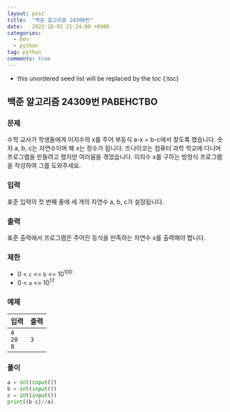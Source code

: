 ```yaml
---
layout: post
title:  "백준 알고리즘 24309번"
date:   2023-10-02 21:24:00 +0900
categories: 
  - Dev
  - python
tag: python
comments: true
---
```


* this unordered seed list will be replaced by the toc
{:toc}

## 백준 알고리즘 24309번 РАВЕНСТВО

### 문제

수학 교사가 학생들에게 미지수의 x를 주어 부등식 a-x = b-c에서 찾도록 했습니다. 숫자 a, b, c는 자연수이며 해 x는 정수가 됩니다. 즈나이코는 컴퓨터 과학 학교에 다니며 프로그램을 만들려고 했지만 여러움을 겪었습니다. 미지수 x를 구하는 방정식 프로그램을 작성하여 그를 도와주세요.

### 입력

표준 입력의 첫 번째 줄에 세 개의 자연수 a, b, c가 설정됩니다.

### 출력

표준 출력에서 프로그램은 주어진 등식을 만족하는 자연수 x를 출력해야 합니다.

### 제한

- 0 < `c` <= `b` <= 10<sup>100</sup>
- 0 < `a` <= 10<sup>17</sup>

### 예제

| 입력 | 출력 |
| --- | --- |
| `4` <br/> `20` <br/> `8` | `3` |

### 풀이

```py
a = int(input())
b = int(input())
c = int(input())
print((b-c)//a)
```